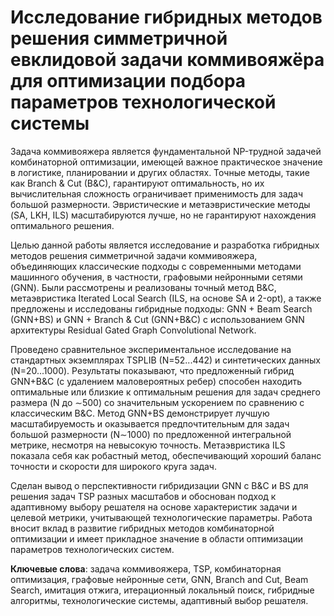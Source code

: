 # Исследование гибридных методов решения симметричной евклидовой задачи коммивояжёра для оптимизации подбора параметров технологической системы

Задача коммивояжера является фундаментальной NP-трудной задачей комбинаторной оптимизации, имеющей важное практическое значение в логистике, планировании
и других областях. Точные методы, такие как Branch & Cut (B&C), гарантируют оптимальность, но их вычислительная сложность ограничивает применимость для задач
большой размерности. Эвристические и метаэвристические методы (SA, LKH, ILS) масштабируются лучше, но не гарантируют нахождения оптимального решения.

Целью данной работы является исследование и разработка гибридных методов решения симметричной задачи коммивояжера, объединяющих классические подходы с
современными методами машинного обучения, в частности, графовыми нейронными
сетями (GNN). Были рассмотрены и реализованы точный метод B&C, метаэвристика
Iterated Local Search (ILS, на основе SA и 2-opt), а также предложены и исследованы гибридные подходы: GNN + Beam Search (GNN+BS) и GNN + Branch & Cut (GNN+B&C)
с использованием GNN архитектуры Residual Gated Graph Convolutional Network.

Проведено сравнительное экспериментальное исследование на стандартных экземплярах TSPLIB (N=52...442) и синтетических данных (N=20...1000). Результаты показывают, что предложенный гибрид GNN+B&C (с удалением маловероятных ребер)
способен находить оптимальные или близкие к оптимальным решения для задач среднего размера (N до ∼500) со значительным ускорением по сравнению с классическим
B&C. Метод GNN+BS демонстрирует лучшую масштабируемость и оказывается предпочтительным для задач большой размерности (N∼1000) по предложенной интегральной метрике, несмотря на невысокую точность. Метаэвристика ILS показала себя как
робастный метод, обеспечивающий хороший баланс точности и скорости для широкого
круга задач.

Сделан вывод о перспективности гибридизации GNN с B&C и BS для решения задач
TSP разных масштабов и обоснован подход к адаптивному выбору решателя на основе
характеристик задачи и целевой метрики, учитывающей технологические параметры.
Работа вносит вклад в развитие гибридных методов комбинаторной оптимизации и имеет прикладное значение в области оптимизации параметров технологических систем.

**Ключевые слова**: задача коммивояжера, TSP, комбинаторная оптимизация, графовые нейронные сети, GNN, Branch and Cut, Beam Search, имитация отжига, итерационный локальный поиск, гибридные алгоритмы, технологические системы, адаптивный
выбор решателя.